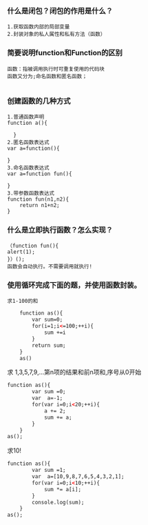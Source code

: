

### 什么是闭包？闭包的作用是什么？
```brsh
1.获取函数内部的局部变量
2.封装对象的私人属性和私有方法（函数）
```
### 简要说明function和Function的区别
```brsh
函数：指被调用执行时可重复使用的代码块
函数又分为;命名函数和匿名函数；


```
### 创建函数的几种方式
```brsh
1.普通函数声明
function a(){

  }
2.匿名函数表达式
var a=function(){

}
3.命名函数表达式
var a=function fun(){

}
3.带参数函数表达式
function fun(n1,n2){
    return n1+n2;
}
```
### 什么是立即执行函数？怎么实现？
```brsh
（function fun(){
alert(1);
}）();
函数会自动执行。不需要调用就执行!
```

### 使用循环完成下面的题，并使用函数封装。
    求1-100的和
```html
    function as(){
        var sum=0;
        for(i=1;i<=100;++i){
            sum +=i
        }
        return sum;
    }
    as()
```
求 1,3,5,7,9,...第n项的结果和前n项和,序号从0开始
```html
function as(){
        var sum =0;
        var  a=-1;
        for(var i=0;i<20;++i){
            a += 2;
            sum += a;
        }
    }
as();
```
求10!

```html
function as(){
        var sum =1;
        var  a=[10,9,8,7,6,5,4,3,2,1];
        for(var i=0;i<10;++i){
            sum *= a[i];
        }
        console.log(sum);
    }
as();
```